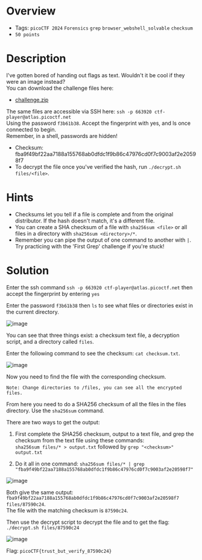 # Overview
- Tags: `picoCTF 2024` `Forensics` `grep` `browser_webshell_solvable` `checksum`
- `50 points`

# Description
I've gotten bored of handing out flags as text. Wouldn't it be cool if they were an image instead?  
You can download the challenge files here:
* [challenge.zip](https://artifacts.picoctf.net/c_rhea/20/challenge.zip)
  
The same files are accessible via SSH here:
`ssh -p 663920 ctf-player@atlas.picoctf.net`  
Using the password `f3b61b38`. Accept the fingerprint with yes, and ls once connected to begin.  
Remember, in a shell, passwords are hidden!
* Checksum: fba9f49bf22aa7188a155768ab0dfdc1f9b86c47976cd0f7c9003af2e20598f7
* To decrypt the file once you've verified the hash, run `./decrypt.sh files/<file>`.


# Hints
* Checksums let you tell if a file is complete and from the original distributor. If the hash doesn't match, it's a different file.
* You can create a SHA checksum of a file with `sha256sum <file>` or all files in a directory with `sha256sum <directory>/*`.
* Remember you can pipe the output of one command to another with `|`. Try practicing with the 'First Grep' challenge if you're stuck!

# Solution
Enter the ssh command `ssh -p 663920 ctf-player@atlas.picoctf.net` then accept the fingerprint by entering `yes`

Enter the password `f3b61b38` then `ls` to see what files or directories exist in the current directory.

![image](https://github.com/Bsnookie9/picoCTF-2024-WriteUps/assets/106827110/cc12b07f-e0db-4ee8-81fa-27e850ddd2e1)

You can see that three things exist: a checksum text file, a decryption script, and a directory called `files`.

Enter the following command to see the checksum: `cat checksum.txt`.

![image](https://github.com/Bsnookie9/picoCTF-2024-WriteUps/assets/106827110/abdbdc76-2ab6-45af-960c-f406cdaef6ed)

Now you need to find the file with the corresponding checksum. 

    Note: Change directories to /files, you can see all the encrypted files.

From here you need to do a SHA256 checksum of all the files in the files directory. Use the `sha256sum` command.

There are two ways to get the output:
1. First complete the SHA256 checksum, output to a text file, and grep the checksum from the text file using these commands:  
`sha256sum files/* > output.txt` followed by `grep "<checksum>" output.txt`
   
2. Do it all in one command: `sha256sum files/* | grep "fba9f49bf22aa7188a155768ab0dfdc1f9b86c47976cd0f7c9003af2e20598f7"`

![image](https://github.com/Bsnookie9/picoCTF-2024-WriteUps/assets/106827110/487edf59-c65d-4075-83de-cafedbc33010)

Both give the same output: `fba9f49bf22aa7188a155768ab0dfdc1f9b86c47976cd0f7c9003af2e20598f7  files/87590c24`.  
The file with the matching checksum is `87590c24`.

Then use the decrypt script to decrypt the file and to get the flag: `./decrypt.sh files/87590c24`

![image](https://github.com/Bsnookie9/picoCTF-2024-WriteUps/assets/106827110/f1078dc3-70b2-42d9-abab-f9150d835786)

Flag: `picoCTF{trust_but_verify_87590c24}`
